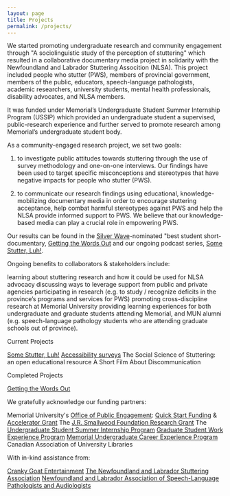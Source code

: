 ```yaml
---
layout: page
title: Projects
permalink: /projects/
---
```

We started promoting undergraduate research and community engagement through "A sociolinguistic study of the perception of stuttering" which resulted in a collaborative documentary media project in solidarity with the Newfoundland and Labrador Stuttering Assocition (NLSA). This project included people who stutter (PWS), members of provincial government, members of the public, educators, speech-language pathologists, academic researchers, university students, mental health professionals, disability advocates, and NLSA members. 

It was funded under Memorial’s Undergraduate Student Summer Internship Program (USSIP) which provided an undergraduate student a supervised, public-research experience and further served to promote research among Memorial’s undergraduate student body.

As a community-engaged research project, we set two goals: 

1. to investigate public attitudes towards stuttering through the use of survey methodology and one-on-one interviews. Our findings have been used to target specific misconceptions and stereotypes that have negative impacts for people who stutter (PWS).

2. to communicate our research findings using educational, knowledge-mobilizing documentary media in order to encourage stuttering acceptance, help combat harmful stereotypes against PWS and help the NLSA provide informed support to PWS. We believe that our knowledge-based media can play a crucial role in empowering PWS.

Our results can be found in the [Silver Wave](https://www.swfilmfest.com/)-nominated "best student short-documentary, [Getting the Words Out](https://youtu.be/q5qlJvbfsCk) and our ongoing podcast series, [Some Stutter, Luh!](http://www.somestutterluh.ca).

Ongoing benefits to collaborators & stakeholders include:

learning about stuttering research and how it could be used for NLSA advocacy
discussing ways to leverage support from public and private agencies
participating in research (e.g. to study / recognize deficits in the province’s programs and services for PWS)
promoting cross-discipline research at Memorial University
providing learning experiences for both undergraduate and graduate students attending Memorial, and MUN alumni (e.g. speech-language pathology students who are attending graduate schools out of province).

Current Projects

[Some Stutter, Luh!](https://somestutterluh.ca)
[Accessibility surveys](2022-04-01-ACCESS_SURVEY.md)
The Social Science of Stuttering: an open educational resource
A Short Film About Discommunication

Completed Projects

[Getting the Words Out](https://youtu.be/q5qlJvbfsCk)

We gratefully acknowledge our funding partners:

Memorial University's [Office of Public Engagement](https://www.mun.ca/publicengagement/): [Quick Start Funding](https://www.mun.ca/publicengagement/funding/quickstartfund.php) & [Accelerator Grant](https://www.mun.ca/publicengagement/funding/accelerator.php)
The [J.R. Smallwood Foundation Research Grant](https://www.mun.ca/smallwood/grants/research_grant.php)
The [Undergraduate Student Summer Internship Program](https://research-tools.mun.ca/funding/opportunities/university-student-summer-internship-program-ussip-2022-2023/)
[Graduate Student Work Experience Program](https://www.mun.ca/student/career-services/build-work-experience/work-on-campus/grad-student-work-experience-program---gradswep/)
[Memorial Undergraduate Career Experience Program](https://www.mun.ca/student/career-services/build-work-experience/work-on-campus/memorials-undergraduate-career-experience-program/)
Canadian Association of University Libraries

With in-kind assistance from:

[Cranky Goat Entertainment](https://crankygoatentertainment.ca/)
[The Newfoundland and Labrador Stuttering Association](http://nlstuttering.ca/)
[Newfoundland and Labrador Association of Speech-Language Pathologists and Audiologists](https://nlaslpa.ca/)
